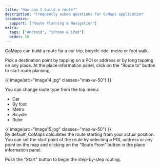```yaml
---
title: "How can I build a route?"
description: "Frequently asked questions for CoMaps application"
taxonomies:
  support: ["Route Planning & Navigation"]
extra:
  tags: ["Android", "iPhone & iPad"]
  order: 10
---
```


CoMaps can build a route for a car trip, bicycle ride, metro or foot walk.

Pick a destination point by tapping on a POI or address or by long tapping on any place. At the place information panel, click on the "Route to" button to start route planning.

{{ image(src="image14.jpg" classes="max-w-50") }}

You can change route type from the top menu:

* Car  
* By foot  
* Metro  
* Bicycle  
* Ruler

{{ image(src="image15.jpg" classes="max-w-50") }}  
By default, CoMaps calculates the route starting from your actual position. You can set the start point of the route by selecting a POI, address or any point on the map and clicking on the “Route From” button in the place information panel.

Push the "Start" button to begin the step-by-step routing.
